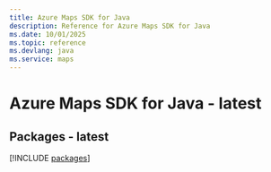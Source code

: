 ```yaml
---
title: Azure Maps SDK for Java
description: Reference for Azure Maps SDK for Java
ms.date: 10/01/2025
ms.topic: reference
ms.devlang: java
ms.service: maps
---
```

# Azure Maps SDK for Java - latest
## Packages - latest
[!INCLUDE [packages](maps-index.md)]